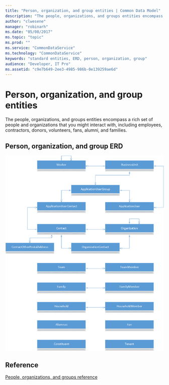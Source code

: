 ```yaml
---
title: "Person, organization, and group entities | Common Data Model"
description: "The people, organizations, and groups entities encompass a rich set of people and organizations that you might interact with."
author: "clwesene"
manager: "robinarh"
ms.date: "05/08/2017"
ms.topic: "topic"
ms.prod: ""
ms.service: "CommonDataService"
ms.technology: "CommonDataService"
keywords: "standard entities, ERD, person, organization, group"
audience: "Developer, IT Pro"
ms.assetid: "c9e7b649-2ee3-4985-986b-0e139259ae6d"
---
```


# Person, organization, and group entities

The people, organizations, and groups entities encompass a rich set of people and organizations that you might interact with, including employees, contractors, donors, volunteers, fans, alumni, and families.

## Person, organization, and group ERD

![People ERD](media/person-organization-group.png "People ERD")

## Reference

[People, organizations, and groups reference](entity-tables/person-organization-group.md "Person, organization, and group reference")
